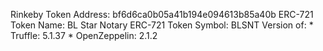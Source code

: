 Rinkeby Token Address: bf6d6ca0b05a41b194e094613b85a40b
ERC-721 Token Name: BL Star Notary
ERC-721 Token Symbol: BLSNT
Version of:
    * Truffle: 5.1.37
    * OpenZeppelin: 2.1.2